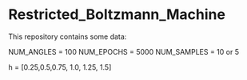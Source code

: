 # Restricted_Boltzmann_Machine
This repository contains some data:

NUM_ANGLES = 100
NUM_EPOCHS = 5000
NUM_SAMPLES = 10 or 5

h = [0.25,0.5,0.75, 1.0, 1.25, 1.5]
